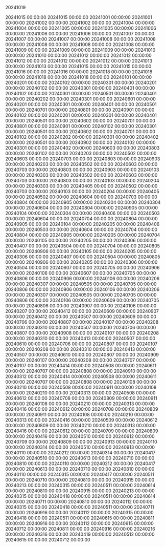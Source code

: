 20241019

20241015 00:00:00
20241015 00:00:00
20241001 00:00:00
20241001 00:00:00
20241002 00:00:00
20241002 00:00:00
20241004 00:00:00
20241004 00:00:00
20241005 00:00:00
20241005 00:00:00
20241006 00:00:00
20241006 00:00:00
20241006 00:00:00
20241007 00:00:00
20241007 00:00:00
20241007 00:00:00
20241008 00:00:00
20241008 00:00:00
20241008 00:00:00
20241008 00:00:00
20241008 00:00:00
20241009 00:00:00
20241009 00:00:00
20241009 00:00:00
20241010 00:00:00
20241010 00:00:00
20241012 00:00:00
20241012 00:00:00
20241012 00:00:00
20241012 00:00:00
20241012 00:00:00
20241013 00:00:00
20241013 00:00:00
20241015 00:00:00
20241015 00:00:00
20241016 00:00:00
20241016 00:00:00
20241018 00:00:00
20241018 00:00:00
20241018 00:00:00
20241018 00:00:00
20240101 00:00:00
20240201 00:00:00
20240102 00:00:00
20240301 00:00:00
20240201 00:00:00
20240102 00:00:00
20240301 00:00:00
20240401 00:00:00
20240102 00:00:00
20240301 00:00:00
20240501 00:00:00
20240401 00:00:00
20240202 00:00:00
20240301 00:00:00
20240601 00:00:00
20240201 00:00:00
20240301 00:00:00
20240401 00:00:00
20240501 00:00:00
20240701 00:00:00
20240801 00:00:00
20240901 00:00:00
20240102 00:00:00
20240201 00:00:00
20240301 00:00:00
20240401 00:00:00
20240501 00:00:00
20240602 00:00:00
20240701 00:00:00
20240801 00:00:00
20240901 00:00:00
20240102 00:00:00
20240301 00:00:00
20240501 00:00:00
20240602 00:00:00
20240701 00:00:00
20240102 00:00:00
20240202 00:00:00
20240301 00:00:00
20240402 00:00:00
20240501 00:00:00
20240902 00:00:00
20240102 00:00:00
20240301 00:00:00
20240402 00:00:00
20240603 00:00:00
20240803 00:00:00
20240102 00:00:00
20240203 00:00:00
20240502 00:00:00
20240603 00:00:00
20240703 00:00:00
20240803 00:00:00
20240903 00:00:00
20240203 00:00:00
20240502 00:00:00
20240603 00:00:00
20240703 00:00:00
20240803 00:00:00
20240903 00:00:00
20240103 00:00:00
20240303 00:00:00
20240502 00:00:00
20240603 00:00:00
20240703 00:00:00
20240803 00:00:00
20240103 00:00:00
20240204 00:00:00
20240303 00:00:00
20240405 00:00:00
20240502 00:00:00
20240703 00:00:00
20240103 00:00:00
20240204 00:00:00
20240405 00:00:00
20240502 00:00:00
20240604 00:00:00
20240703 00:00:00
20240804 00:00:00
20240905 00:00:00
20240204 00:00:00
20240304 00:00:00
20240604 00:00:00
20240804 00:00:00
20240905 00:00:00
20240104 00:00:00
20240304 00:00:00
20240406 00:00:00
20240503 00:00:00
20240604 00:00:00
20240704 00:00:00
20240804 00:00:00
20240905 00:00:00
20240104 00:00:00
20240205 00:00:00
20240406 00:00:00
20240503 00:00:00
20240604 00:00:00
20240704 00:00:00
20240804 00:00:00
20240905 00:00:00
20240205 00:00:00
20240704 00:00:00
20240105 00:00:00
20240205 00:00:00
20240306 00:00:00
20240407 00:00:00
20240504 00:00:00
20240704 00:00:00
20240805 00:00:00
20240906 00:00:00
20240105 00:00:00
20240205 00:00:00
20240306 00:00:00
20240407 00:00:00
20240504 00:00:00
20240805 00:00:00
20240906 00:00:00
20240205 00:00:00
20240306 00:00:00
20240504 00:00:00
20240607 00:00:00
20240705 00:00:00
20240906 00:00:00
20240106 00:00:00
20240607 00:00:00
20240705 00:00:00
20240806 00:00:00
20240906 00:00:00
20240106 00:00:00
20240206 00:00:00
20240307 00:00:00
20240505 00:00:00
20240705 00:00:00
20240806 00:00:00
20240906 00:00:00
20240106 00:00:00
20240206 00:00:00
20240307 00:00:00
20240505 00:00:00
20240705 00:00:00
20240806 00:00:00
20240106 00:00:00
20240609 00:00:00
20240705 00:00:00
20240806 00:00:00
20240907 00:00:00
20240106 00:00:00
20240207 00:00:00
20240412 00:00:00
20240609 00:00:00
20240907 00:00:00
20240412 00:00:00
20240507 00:00:00
20240609 00:00:00
20240706 00:00:00
20240807 00:00:00
20240107 00:00:00
20240208 00:00:00
20240310 00:00:00
20240507 00:00:00
20240706 00:00:00
20240807 00:00:00
20240908 00:00:00
20240107 00:00:00
20240208 00:00:00
20240310 00:00:00
20240413 00:00:00
20240507 00:00:00
20240610 00:00:00
20240706 00:00:00
20240807 00:00:00
20240107 00:00:00
20240208 00:00:00
20240310 00:00:00
20240413 00:00:00
20240507 00:00:00
20240610 00:00:00
20240807 00:00:00
20240909 00:00:00
20240107 00:00:00
20240208 00:00:00
20240707 00:00:00
20240107 00:00:00
20240414 00:00:00
20240508 00:00:00
20240611 00:00:00
20240707 00:00:00
20240808 00:00:00
20240910 00:00:00
20240312 00:00:00
20240414 00:00:00
20240508 00:00:00
20240611 00:00:00
20240707 00:00:00
20240808 00:00:00
20240108 00:00:00
20240210 00:00:00
20240508 00:00:00
20240911 00:00:00
20240108 00:00:00
20240210 00:00:00
20240313 00:00:00
20240508 00:00:00
20240612 00:00:00
20240708 00:00:00
20240809 00:00:00
20240911 00:00:00
20240108 00:00:00
20240210 00:00:00
20240313 00:00:00
20240416 00:00:00
20240612 00:00:00
20240708 00:00:00
20240809 00:00:00
20240911 00:00:00
20240108 00:00:00
20240210 00:00:00
20240313 00:00:00
20240416 00:00:00
20240509 00:00:00
20240612 00:00:00
20240809 00:00:00
20240210 00:00:00
20240313 00:00:00
20240416 00:00:00
20240612 00:00:00
20240709 00:00:00
20240809 00:00:00
20240416 00:00:00
20240510 00:00:00
20240612 00:00:00
20240709 00:00:00
20240809 00:00:00
20240913 00:00:00
20240110 00:00:00
20240314 00:00:00
20240510 00:00:00
20240913 00:00:00
20240110 00:00:00
20240212 00:00:00
20240314 00:00:00
20240417 00:00:00
20240510 00:00:00
20240613 00:00:00
20240710 00:00:00
20240810 00:00:00
20240110 00:00:00
20240212 00:00:00
20240417 00:00:00
20240613 00:00:00
20240710 00:00:00
20240810 00:00:00
20240110 00:00:00
20240315 00:00:00
20240417 00:00:00
20240511 00:00:00
20240710 00:00:00
20240810 00:00:00
20240915 00:00:00
20240213 00:00:00
20240315 00:00:00
20240511 00:00:00
20240614 00:00:00
20240810 00:00:00
20240915 00:00:00
20240213 00:00:00
20240315 00:00:00
20240418 00:00:00
20240511 00:00:00
20240614 00:00:00
20240711 00:00:00
20240810 00:00:00
20240112 00:00:00
20240315 00:00:00
20240418 00:00:00
20240511 00:00:00
20240711 00:00:00
20240916 00:00:00
20240112 00:00:00
20240315 00:00:00
20240418 00:00:00
20240511 00:00:00
20240615 00:00:00
20240811 00:00:00
20240916 00:00:00
20240112 00:00:00
20240615 00:00:00
20240712 00:00:00
20240811 00:00:00
20240916 00:00:00
20240216 00:00:00
20240316 00:00:00
20240419 00:00:00
20240512 00:00:00
20240615 00:00:00
20240712 00:00:00
